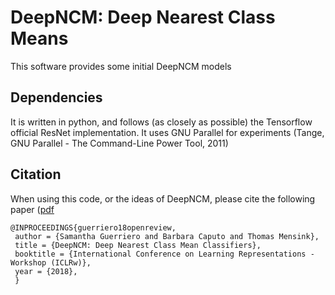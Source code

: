 # DeepNCM: Deep Nearest Class Means
This software provides some initial DeepNCM models

## Dependencies
It is written in python, and follows (as closely as possible) the Tensorflow official ResNet implementation.
It uses GNU Parallel for experiments (Tange, GNU Parallel - The Command-Line Power Tool, 2011)

## Citation
When using this code, or the ideas of DeepNCM, please cite the following paper ([pdf](https://openreview.net/forum?id=rkPLZ4JPM)

    @INPROCEEDINGS{guerriero18openreview,
     author = {Samantha Guerriero and Barbara Caputo and Thomas Mensink},
     title = {DeepNCM: Deep Nearest Class Mean Classifiers},
     booktitle = {International Conference on Learning Representations - Workshop (ICLRw)},
     year = {2018},
     }
